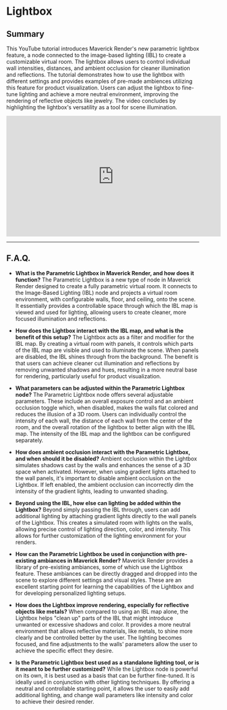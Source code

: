 # Lightbox

## Summary

This YouTube tutorial introduces Maverick Render's new parametric lightbox feature, a node connected to the image-based lighting (IBL) to create a customizable virtual room. The lightbox allows users to control individual wall intensities, distances, and ambient occlusion for cleaner illumination and reflections. The tutorial demonstrates how to use the lightbox with different settings and provides examples of pre-made ambiences utilizing this feature for product visualization. Users can adjust the lightbox to fine-tune lighting and achieve a more neutral environment, improving the rendering of reflective objects like jewelry. The video concludes by highlighting the lightbox's versatility as a tool for scene illumination.

<iframe width="560" height="315" src="https://www.youtube.com/embed/MLs61Q1m8AU?si=LJeheviualGkymgz" title="YouTube video player" frameborder="0" allow="accelerometer; autoplay; clipboard-write; encrypted-media; gyroscope; picture-in-picture; web-share" referrerpolicy="strict-origin-when-cross-origin" allowfullscreen></iframe>

---

## F.A.Q.

- **What is the Parametric Lightbox in Maverick Render, and how does it function?**
The Parametric Lightbox is a new type of node in Maverick Render designed to create a fully parametric virtual room. It connects to the Image-Based Lighting (IBL) node and projects a virtual room environment, with configurable walls, floor, and ceiling, onto the scene. It essentially provides a controllable space through which the IBL map is viewed and used for lighting, allowing users to create cleaner, more focused illumination and reflections.

- **How does the Lightbox interact with the IBL map, and what is the benefit of this setup?**
The Lightbox acts as a filter and modifier for the IBL map. By creating a virtual room with panels, it controls which parts of the IBL map are visible and used to illuminate the scene. When panels are disabled, the IBL shines through from the background. The benefit is that users can achieve cleaner cut illumination and reflections by removing unwanted shadows and hues, resulting in a more neutral base for rendering, particularly useful for product visualization.

- **What parameters can be adjusted within the Parametric Lightbox node?**
The Parametric Lightbox node offers several adjustable parameters. These include an overall exposure control and an ambient occlusion toggle which, when disabled, makes the walls flat colored and reduces the illusion of a 3D room. Users can individually control the intensity of each wall, the distance of each wall from the center of the room, and the overall rotation of the lightbox to better align with the IBL map. The intensity of the IBL map and the lightbox can be configured separately.

- **How does ambient occlusion interact with the Parametric Lightbox, and when should it be disabled?**
Ambient occlusion within the Lightbox simulates shadows cast by the walls and enhances the sense of a 3D space when activated. However, when using gradient lights attached to the wall panels, it's important to disable ambient occlusion on the Lightbox. If left enabled, the ambient occlusion can incorrectly dim the intensity of the gradient lights, leading to unwanted shading.

- **Beyond using the IBL, how else can lighting be added within the Lightbox?**
Beyond simply passing the IBL through, users can add additional lighting by attaching gradient lights directly to the wall panels of the Lightbox. This creates a simulated room with lights on the walls, allowing precise control of lighting direction, color, and intensity. This allows for further customization of the lighting environment for your renders.

- **How can the Parametric Lightbox be used in conjunction with pre-existing ambiances in Maverick Render?**
Maverick Render provides a library of pre-existing ambiances, some of which use the Lightbox feature. These ambiances can be directly dragged and dropped into the scene to explore different settings and visual styles. These are an excellent starting point for learning the capabilities of the Lightbox and for developing personalized lighting setups.

- **How does the Lightbox improve rendering, especially for reflective objects like metals?**
When compared to using an IBL map alone, the Lightbox helps "clean up" parts of the IBL that might introduce unwanted or excessive shadows and color. It provides a more neutral environment that allows reflective materials, like metals, to shine more clearly and be controlled better by the user. The lighting becomes focused, and fine adjustments to the walls' parameters allow the user to achieve the specific effect they desire.

- **Is the Parametric Lightbox best used as a standalone lighting tool, or is it meant to be further customized?**
While the Lightbox node is powerful on its own, it is best used as a basis that can be further fine-tuned. It is ideally used in conjunction with other lighting techniques. By offering a neutral and controllable starting point, it allows the user to easily add additional lighting, and change wall parameters like intensity and color to achieve their desired render.